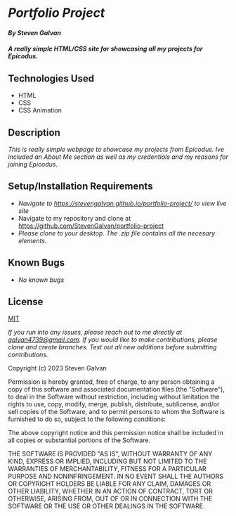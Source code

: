 # _Portfolio Project_

#### _**By Steven Galvan**_

#### _A really simple HTML/CSS site for showcasing all my projects for Epicodus._

## Technologies Used

* HTML
* CSS
* CSS Animation

## Description

_This is really simple webpage to showcase my projects from Epicodus. Ive included an About Me section as well as my credentials and my reasons for joining Epicodus._

## Setup/Installation Requirements

* _Navigate to https://stevengalvan.github.io/portfolio-project/ to view live site_
* Navigate to my repository and clone at https://github.com/StevenGalvan/portfolio-project
* _Please clone to your desktop. The .zip file contains all the necesary elements._


## Known Bugs

* _No known bugs_


## License
[MIT](https://choosealicense.com/licenses/mit/)

_If you run into any issues, please reach out to me directly at galvan4739@gmail.com. If you would like to make contributions, please clone and create branches. Test out all new additions before submitting contributions._

Copyright (c) 2023 Steven Galvan

Permission is hereby granted, free of charge, to any person obtaining a copy
of this software and associated documentation files (the "Software"), to deal
in the Software without restriction, including without limitation the rights
to use, copy, modify, merge, publish, distribute, sublicense, and/or sell
copies of the Software, and to permit persons to whom the Software is
furnished to do so, subject to the following conditions:

The above copyright notice and this permission notice shall be included in all
copies or substantial portions of the Software.

THE SOFTWARE IS PROVIDED "AS IS", WITHOUT WARRANTY OF ANY KIND, EXPRESS OR
IMPLIED, INCLUDING BUT NOT LIMITED TO THE WARRANTIES OF MERCHANTABILITY,
FITNESS FOR A PARTICULAR PURPOSE AND NONINFRINGEMENT. IN NO EVENT SHALL THE
AUTHORS OR COPYRIGHT HOLDERS BE LIABLE FOR ANY CLAIM, DAMAGES OR OTHER
LIABILITY, WHETHER IN AN ACTION OF CONTRACT, TORT OR OTHERWISE, ARISING FROM,
OUT OF OR IN CONNECTION WITH THE SOFTWARE OR THE USE OR OTHER DEALINGS IN THE
SOFTWARE.
